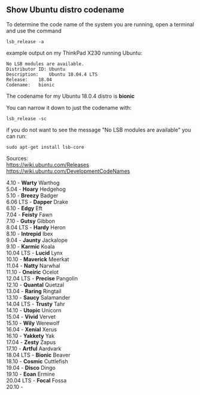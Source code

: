 ## Show Ubuntu distro codename

To determine the code name of the system you are running, open a terminal and use the command

`lsb_release -a`

example output on my ThinkPad X230 running Ubuntu:

```
No LSB modules are available.
Distributor ID:	Ubuntu
Description:	Ubuntu 18.04.4 LTS
Release:	18.04
Codename:	bionic
```

The codename for my Ubuntu 18.0.4 distro is **bionic**

You can narrow it down to just the codename with:

`lsb_release -sc`

if you do not want to see the message "No LSB modules are available" you can run:

`sudo apt-get install lsb-core`


Sources:  
https://wiki.ubuntu.com/Releases  
https://wiki.ubuntu.com/DevelopmentCodeNames  


4.10 - **Warty** Warthog  
5.04 - **Hoary** Hedgehog  
5.10 - **Breezy** Badger  
6.06 LTS - **Dapper** Drake  
6.10 - **Edgy** Eft  
7.04 - **Feisty** Fawn   
7.10 - **Gutsy** Gibbon  
8.04 LTS - **Hardy** Heron  
8.10 - **Intrepid** Ibex  
9.04 - **Jaunty** Jackalope  
9.10 - **Karmic** Koala  
10.04 LTS - **Lucid** Lynx  
10.10 - **Maverick** Meerkat  
11.04 - **Natty** Narwhal  
11.10 - **Oneiric** Ocelot  
12.04 LTS - **Precise** Pangolin  
12.10 - **Quantal** Quetzal  
13.04 - **Raring** Ringtail  
13.10 - **Saucy** Salamander  
14.04 LTS - **Trusty** Tahr  
14.10 - **Utopic** Unicorn  
15.04 - **Vivid** Vervet  
15.10 - **Wily** Werewolf  
16.04 - **Xenial** Xerus  
16.10 - **Yakkety** Yak  
17.04 - **Zesty** Zapus  
17.10 - **Artful** Aardvark  
18.04 LTS - **Bionic** Beaver  
18.10 - **Cosmic** Cuttlefish  
19.04 - **Disco** Dingo  
19.10 - **Eoan** Ermine  
20.04 LTS - **Focal** Fossa  
20.10 -   
